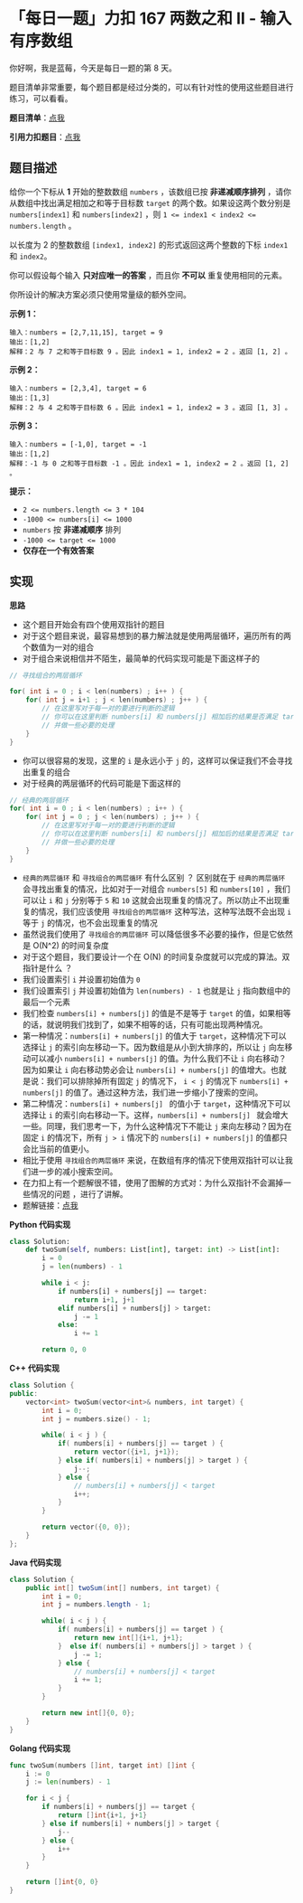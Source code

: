 # 「每日一题」力扣 167 两数之和 II - 输入有序数组

你好啊，我是蓝莓，今天是每日一题的第 8 天。

题目清单非常重要，每个题目都是经过分类的，可以有针对性的使用这些题目进行练习，可以看看。

**题目清单**：[点我](https://blueberry-universe.cn/lc/index.html)

**引用力扣题目**：[点我](https://leetcode.cn/problems/two-sum-ii-input-array-is-sorted/description/)





## 题目描述

给你一个下标从 **1** 开始的整数数组 `numbers` ，该数组已按 **非递减顺序排列** ，请你从数组中找出满足相加之和等于目标数 `target` 的两个数。如果设这两个数分别是 `numbers[index1]` 和 `numbers[index2]` ，则 `1 <= index1 < index2 <= numbers.length` 。

以长度为 2 的整数数组 `[index1, index2]` 的形式返回这两个整数的下标 `index1` 和 `index2`。

你可以假设每个输入 **只对应唯一的答案** ，而且你 **不可以** 重复使用相同的元素。

你所设计的解决方案必须只使用常量级的额外空间。

 

**示例 1：**

```
输入：numbers = [2,7,11,15], target = 9
输出：[1,2]
解释：2 与 7 之和等于目标数 9 。因此 index1 = 1, index2 = 2 。返回 [1, 2] 。
```

**示例 2：**

```
输入：numbers = [2,3,4], target = 6
输出：[1,3]
解释：2 与 4 之和等于目标数 6 。因此 index1 = 1, index2 = 3 。返回 [1, 3] 。
```

**示例 3：**

```
输入：numbers = [-1,0], target = -1
输出：[1,2]
解释：-1 与 0 之和等于目标数 -1 。因此 index1 = 1, index2 = 2 。返回 [1, 2] 。
```

 

**提示：**

- `2 <= numbers.length <= 3 * 104`
- `-1000 <= numbers[i] <= 1000`
- `numbers` 按 **非递减顺序** 排列
- `-1000 <= target <= 1000`
- **仅存在一个有效答案**





## 实现

**思路**

- 这个题目开始会有四个使用双指针的题目
- 对于这个题目来说，最容易想到的暴力解法就是使用两层循环，遍历所有的两个数值为一对的组合
- 对于组合来说相信并不陌生，最简单的代码实现可能是下面这样子的

```c++
// 寻找组合的两层循环

for( int i = 0 ; i < len(numbers) ; i++ ) {
    for( int j = i+1 ; j < len(numbers) ; j++ ) {
        // 在这里写对于每一对的要进行判断的逻辑
        // 你可以在这里判断 numbers[i] 和 numbers[j] 相加后的结果是否满足 target
        // 并做一些必要的处理
    }
}
```

- 你可以很容易的发现，这里的 `i` 是永远小于 `j` 的，这样可以保证我们不会寻找出重复的组合
- 对于经典的两层循环的代码可能是下面这样的

```c++
// 经典的两层循环
for( int i = 0 ; i < len(numbers) ; i++ ) {
	for( int j = 0 ; j < len(numbers) ; j++ ) {
		// 在这里写对于每一对的要进行判断的逻辑
        // 你可以在这里判断 numbers[i] 和 numbers[j] 相加后的结果是否满足 target
        // 并做一些必要的处理
	}
}
```

- `经典的两层循环` 和 `寻找组合的两层循环` 有什么区别 ？ 区别就在于 `经典的两层循环` 会寻找出重复的情况，比如对于一对组合 `numbers[5]` 和 `numbers[10]` ，我们可以让 `i` 和 `j` 分别等于 `5` 和 `10` 这就会出现重复的情况了。所以防止不出现重复的情况，我们应该使用 `寻找组合的两层循环` 这种写法，这种写法既不会出现 `i` 等于 `j` 的情况，也不会出现重复的情况
- 虽然说我们使用了 `寻找组合的两层循环` 可以降低很多不必要的操作，但是它依然是 O(N^2) 的时间复杂度
-  对于这个题目，我们要设计一个在 O(N) 的时间复杂度就可以完成的算法。双指针是什么 ？
- 我们设置索引 `i` 并设置初始值为 `0`
- 我们设置索引 `j` 并设置初始值为 `len(numbers) - 1` 也就是让 `j` 指向数组中的最后一个元素
- 我们检查 `numbers[i] + numbers[j]` 的值是不是等于 `target` 的值，如果相等的话，就说明我们找到了，如果不相等的话，只有可能出现两种情况。
- 第一种情况：`numbers[i] + numbers[j]` 的值大于 `target`，这种情况下可以选择让 `j` 的索引向左移动一下。因为数组是从小到大排序的，所以让 `j` 向左移动可以减小 `numbers[i] + numbers[j]`  的值。为什么我们不让 `i` 向右移动？因为如果让 `i` 向右移动势必会让  `numbers[i] + numbers[j]`  的值增大。也就是说：我们可以排除掉所有固定 `j` 的情况下， `i < j` 的情况下 `numbers[i] + numbers[j]` 的值了。通过这种方法，我们进一步缩小了搜索的空间。
- 第二种情况：`numbers[i] + numbers[j] ` 的值小于 `target`，这种情况下可以选择让 `i` 的索引向右移动一下。这样，`numbers[i] + numbers[j] `  就会增大一些。同理，我们思考一下，为什么这种情况下不能让 `j` 来向左移动？因为在固定 `i` 的情况下，所有 `j > i` 情况下的 `numbers[i] + numbers[j]` 的值都只会比当前的值更小。
- 相比于使用 `寻找组合的两层循环` 来说，在数组有序的情况下使用双指针可以让我们进一步的减小搜索空间。
- 在力扣上有一个题解很不错，使用了图解的方式对：为什么双指针不会漏掉一些情况的问题 ，进行了讲解。
- 题解链接：[点我](https://leetcode.cn/problems/two-sum-ii-input-array-is-sorted/solutions/87919/yi-zhang-tu-gao-su-ni-on-de-shuang-zhi-zhen-jie-fa/)





**Python 代码实现**

```python
class Solution:
    def twoSum(self, numbers: List[int], target: int) -> List[int]:
        i = 0
        j = len(numbers) - 1

        while i < j:
            if numbers[i] + numbers[j] == target:
                return i+1, j+1
            elif numbers[i] + numbers[j] > target:
                j -= 1
            else:
                i += 1

        return 0, 0
```





**C++ 代码实现**

```c++
class Solution {
public:
    vector<int> twoSum(vector<int>& numbers, int target) {
        int i = 0;
        int j = numbers.size() - 1;

        while( i < j ) {
            if( numbers[i] + numbers[j] == target ) {
                return vector({i+1, j+1});
            } else if( numbers[i] + numbers[j] > target ) {
                j--;
            } else {
                // numbers[i] + numbers[j] < target
                i++;
            }
        }

        return vector({0, 0});
    }
};
```





**Java 代码实现**

```java
class Solution {
    public int[] twoSum(int[] numbers, int target) {
        int i = 0;
        int j = numbers.length - 1;

        while( i < j ) {
            if( numbers[i] + numbers[j] == target ) {
                return new int[]{i+1, j+1};
            }  else if( numbers[i] + numbers[j] > target ) {
                j -= 1;
            } else {
                // numbers[i] + numbers[j] < target 
                i += 1;
            }
        }

        return new int[]{0, 0};
    }
}
```





**Golang 代码实现**

```go
func twoSum(numbers []int, target int) []int {
    i := 0
    j := len(numbers) - 1

    for i < j {
        if numbers[i] + numbers[j] == target {
            return []int{i+1, j+1}
        } else if numbers[i] + numbers[j] > target {
            j--
        } else {
            i++
        }
    }

    return []int{0, 0}
}
```





